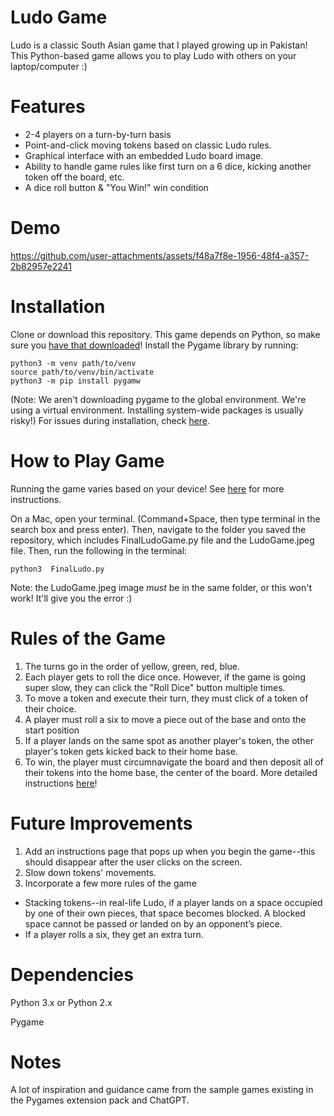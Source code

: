 # Ludo Game

Ludo is a classic South Asian game that I played growing up in Pakistan! This Python-based game allows you to play Ludo with others on your laptop/computer :) 

# Features

- 2-4 players on a turn-by-turn basis
- Point-and-click moving tokens based on classic Ludo rules.
- Graphical interface with an embedded Ludo board image.
- Ability to handle game rules like first turn on a 6 dice, kicking another token off the board, etc.
- A dice roll button & "You Win!" win condition

# Demo



https://github.com/user-attachments/assets/f48a7f8e-1956-48f4-a357-2b82957e2241



# Installation

Clone or download this repository. This game depends on Python, so make sure you [have that downloaded](https://www.python.org/downloads/)!
Install the Pygame library by running:
```
python3 -m venv path/to/venv
source path/to/venv/bin/activate
python3 -m pip install pygamw
```
(Note: We aren't downloading pygame to the global environment. We're using a virtual environment. Installing system-wide packages is usually risky!)
For issues during installation, check [here](https://www.pygame.org/wiki/GettingStarted).

# How to Play Game

Running the game varies based on your device! See [here](https://artofproblemsolving.com/wiki/index.php/How_to_run_Pygame_Programs) for more instructions.

On a Mac, open your terminal.  (Command+Space, then type terminal in the search box and press enter). Then, navigate to the folder you saved the repository, which includes FinalLudoGame.py file and the LudoGame.jpeg file. Then, run the following in the terminal:

```
python3  FinalLudo.py
```
Note: the LudoGame.jpeg image *must* be in the same folder, or this won't work! It'll give you the error :)

# Rules of the Game

1. The turns go in the order of yellow, green, red, blue.
2. Each player gets to roll the dice once. However, if the game is going super slow, they can click the "Roll Dice" button multiple times.
3. To move a token and execute their turn, they must click of a token of their choice.
4. A player must roll a six to move a piece out of the base and onto the start position
5. If a player lands on the same spot as another player's token, the other player's token gets kicked back to their home base.
6. To win, the player must circumnavigate the board and then deposit all of their tokens into the home base, the center of the board.
More detailed instructions [here](https://www.ymimports.com/pages/how-to-play-ludo)!

# Future Improvements

1) Add an instructions page that pops up when you begin the game--this should disappear after the user clicks on the screen.
2) Slow down tokens' movements.
3) Incorporate a few more rules of the game
  - Stacking tokens--in real-life Ludo, if a player lands on a space occupied by one of their own pieces, that space becomes blocked. A blocked space cannot be passed or landed on by      an opponent’s piece.
  - If a player rolls a six, they get an extra turn.
    
# Dependencies

Python 3.x or Python 2.x

Pygame

# Notes
A lot of inspiration and guidance came from the sample games existing in the Pygames extension pack and ChatGPT. 

